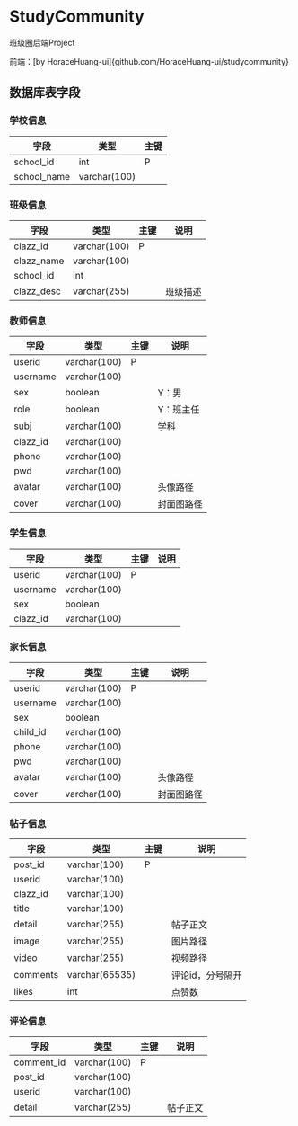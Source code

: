 # StudyCommunity
班级圈后端Project

前端：[by HoraceHuang-ui]{github.com/HoraceHuang-ui/studycommunity}
## 数据库表字段
### 学校信息
| 字段 | 类型 | 主键 |
| --- | --- | --- |
| school_id | int | P |
| school_name | varchar(100) | |
### 班级信息
| 字段 | 类型 | 主键 | 说明 |
| --- | --- | --- | --- |
| clazz_id | varchar(100) | P | |
| clazz_name | varchar(100) | | |
| school_id | int | | |
| clazz_desc | varchar(255) | | 班级描述 |
### 教师信息
| 字段 | 类型 | 主键 | 说明 |
| --- | --- | --- | --- |
| userid | varchar(100) | P | |
| username | varchar(100) | | |
| sex | boolean | | Y：男 |
| role | boolean | | Y：班主任 |
| subj | varchar(100) | | 学科 |
| clazz_id | varchar(100) | | |
| phone | varchar(100) | | |
| pwd | varchar(100) | | |
| avatar | varchar(100) | | 头像路径 |
| cover | varchar(100) | | 封面图路径 |
### 学生信息
| 字段 | 类型 | 主键 | 说明 |
| --- | --- | --- | --- |
| userid | varchar(100) | P | |
| username | varchar(100) | | |
| sex | boolean | | |
| clazz_id | varchar(100) | | |
### 家长信息
| 字段 | 类型 | 主键 | 说明 |
| --- | --- | --- | --- |
| userid | varchar(100) | P | |
| username | varchar(100) | | |
| sex | boolean | | |
| child_id | varchar(100) | | |
| phone | varchar(100) | | |
| pwd | varchar(100) | | |
| avatar | varchar(100) | | 头像路径 |
| cover | varchar(100) | | 封面图路径 |
### 帖子信息
| 字段 | 类型 | 主键 | 说明 |
| --- | --- | --- | --- |
| post_id | varchar(100) | P | |
| userid | varchar(100) | | |
| clazz_id | varchar(100) | | |
| title | varchar(100) | | |
| detail | varchar(255) | | 帖子正文 |
| image | varchar(255) | | 图片路径 |
| video | varchar(255) | | 视频路径 |
| comments | varchar(65535) | | 评论id，分号隔开 |
| likes | int | | 点赞数 |
### 评论信息
| 字段 | 类型 | 主键 | 说明 |
| --- | --- | --- | --- |
| comment_id | varchar(100) | P | |
| post_id | varchar(100) | | |
| userid | varchar(100) | | |
| detail | varchar(255) | | 帖子正文 |
